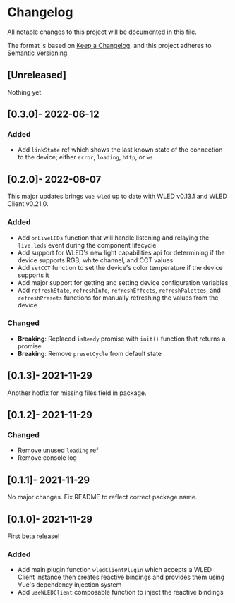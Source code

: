 # Changelog
All notable changes to this project will be documented in this file.

The format is based on [Keep a Changelog](https://keepachangelog.com/en/1.0.0/),
and this project adheres to [Semantic Versioning](https://semver.org/spec/v2.0.0.html).

## [Unreleased]

Nothing yet.

## [0.3.0]- 2022-06-12

### Added
- Add `linkState` ref which shows the last known state of the connection to the device; either `error`, `loading`, `http`, or `ws`

## [0.2.0]- 2022-06-07
This major updates brings `vue-wled` up to date with WLED v0.13.1 and WLED Client v0.21.0.

### Added
- Add `onLiveLEDs` function that will handle listening and relaying the `live:leds` event during the component lifecycle
- Add support for WLED's new light capabilities api for determining if the device supports RGB, white channel, and CCT values
- Add `setCCT` function to set the device's color temperature if the device supports it
- Add major support for getting and setting device configuration variables
- Add `refreshState`, `refreshInfo`, `refreshEffects`, `refreshPalettes`, and `refreshPresets` functions for manually refreshing the values from the device

### Changed
- **Breaking**: Replaced `isReady` promise with `init()` function that returns a promise
- **Breaking**: Remove `presetCycle` from default state

## [0.1.3]- 2021-11-29
Another hotfix for missing files field in package.

## [0.1.2]- 2021-11-29

### Changed
- Remove unused `loading` ref
- Remove console log

## [0.1.1]- 2021-11-29
No major changes. Fix README to reflect correct package name.

## [0.1.0]- 2021-11-29
First beta release!

### Added
- Add main plugin function `wledClientPlugin` which accepts a WLED Client instance then creates reactive bindings and provides them using Vue's dependency injection system
- Add `useWLEDClient` composable function to inject the reactive bindings
